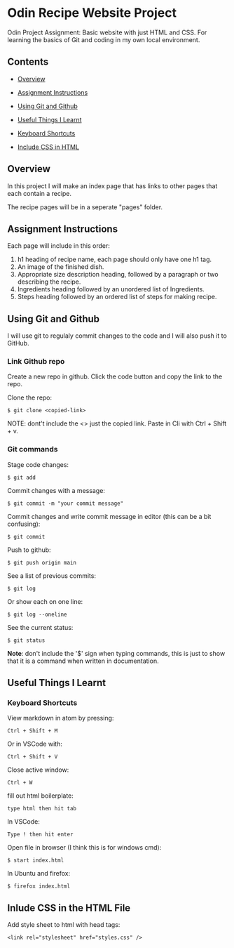 # Odin Recipe Website Project

Odin Project Assignment: Basic website with just HTML and CSS. For learning the basics of Git and coding in my own local environment.

## Contents

- [Overview](#overview)
- [Assignment Instructions](#assignment-instructions)
- [Using Git and Github](#using-git-and-github)

- [Useful Things I Learnt](#useful-things-i-learnt)
- [Keyboard Shortcuts](#keyboard-shortcuts)
- [Include CSS in HTML](#inlude-css-in-the-html-file)

## Overview

In this project I will make an index page that has links to other pages that each contain a recipe.

The recipe pages will be in a seperate "pages" folder.

## Assignment Instructions

Each page will include in this order:

1. h1 heading of recipe name, each page should only have one h1 tag.
2. An image of the finished dish.
3. Appropriate size description heading, followed by a paragraph or two describing the recipe.
4. Ingredients heading followed by an unordered list of Ingredients.
5. Steps heading followed by an ordered list of steps for making recipe.

## Using Git and Github

I will use git to regulaly commit changes to the code and I will also push it to GitHub.

### Link Github repo

Create a new repo in github. Click the code button and copy the link to the repo.

Clone the repo:

    $ git clone <copied-link>

NOTE: dont't include the <> just the copied link. Paste in Cli with Ctrl + Shift + v.

### Git commands

Stage code changes:

    $ git add

Commit changes with a message:

    $ git commit -m "your commit message"

Commit changes and write commit message in editor (this can be a bit confusing):

    $ git commit

Push to github:

    $ git push origin main

See a list of previous commits:

    $ git log

Or show each on one line:

    $ git log --oneline

See the current status:

    $ git status

**Note**: don't include the '$' sign when typing commands, this is just to show that it is a command when written in documentation.

## Useful Things I Learnt

### Keyboard Shortcuts

View markdown in atom by pressing:

    Ctrl + Shift + M

Or in VSCode with:

    Ctrl + Shift + V

Close active window:

    Ctrl + W

fill out html boilerplate:

    type html then hit tab

In VSCode:

    Type ! then hit enter

Open file in browser (I think this is for windows cmd):

    $ start index.html

In Ubuntu and firefox:

    $ firefox index.html

## Inlude CSS in the HTML File

Add style sheet to html with head tags:

    <link rel="stylesheet" href="styles.css" />
